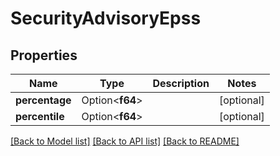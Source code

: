 # SecurityAdvisoryEpss

## Properties

Name | Type | Description | Notes
------------ | ------------- | ------------- | -------------
**percentage** | Option<**f64**> |  | [optional]
**percentile** | Option<**f64**> |  | [optional]

[[Back to Model list]](../README.md#documentation-for-models) [[Back to API list]](../README.md#documentation-for-api-endpoints) [[Back to README]](../README.md)



